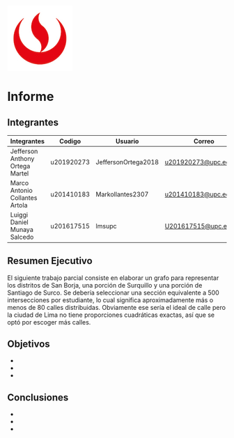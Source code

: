 
![Screenshot](images/logo-upc.jpg)

# Informe 


## Integrantes

| Integrantes | Codigo | Usuario | Correo | 
|---|---|---|---|
| Jefferson Anthony Ortega Martel | u201920273 | JeffersonOrtega2018 | u201920273@upc.edu.pe |
| Marco Antonio Collantes Artola | u201410183 | Markollantes2307 | u201410183@upc.edu.pe |
| Luiggi Daniel Munaya Salcedo | u201617515 | lmsupc | U201617515@upc.edu.pe |

## Resumen Ejecutivo

El siguiente trabajo parcial consiste en elaborar un grafo para representar los distritos de San Borja, una porción de Surquillo y una porción de Santiago de Surco. Se debería seleccionar una sección equivalente a 500 intersecciones por estudiante, lo cual significa aproximadamente más o menos de 80 calles distribuidas. Obviamente ese sería el ideal de calle pero la ciudad de Lima no tiene proporciones cuadráticas exactas, así que se optó por escoger más calles.

## Objetivos

*
*
*

## Conclusiones

*
*
*
